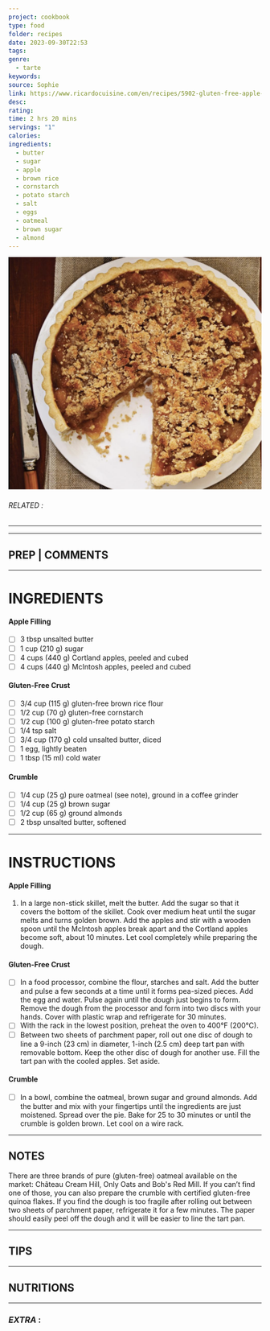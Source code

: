 ```yaml
---
project: cookbook
type: food
folder: recipes
date: 2023-09-30T22:53
tags: 
genre:
  - tarte
keywords: 
source: Sophie
link: https://www.ricardocuisine.com/en/recipes/5902-gluten-free-apple-pie
desc: 
rating: 
time: 2 hrs 20 mins
servings: "1"
calories: 
ingredients:
  - butter
  - sugar
  - apple
  - brown rice
  - cornstarch
  - potato starch
  - salt
  - eggs
  - oatmeal
  - brown sugar
  - almond
---
```


![IMAGE](image_559.png)

###### *RELATED* : 
---


---
## PREP | COMMENTS



---
# INGREDIENTS

#### Apple Filling

- [ ] 3 tbsp unsalted butter
- [ ] 1 cup (210 g) sugar
- [ ] 4 cups (440 g) Cortland apples, peeled and cubed
- [ ] 4 cups (440 g) McIntosh apples, peeled and cubed

#### Gluten-Free Crust

- [ ] 3/4 cup (115 g) gluten-free brown rice flour
- [ ] 1/2 cup (70 g) gluten-free cornstarch
- [ ] 1/2 cup (100 g) gluten-free potato starch
- [ ] 1/4 tsp salt
- [ ] 3/4 cup (170 g) cold unsalted butter, diced
- [ ] 1 egg, lightly beaten
- [ ] 1 tbsp (15 ml) cold water

#### Crumble

- [ ] 1/4 cup (25 g) pure oatmeal (see note), ground in a coffee grinder
- [ ] 1/4 cup (25 g) brown sugar
- [ ] 1/2 cup (65 g) ground almonds
- [ ] 2 tbsp unsalted butter, softened

---
# INSTRUCTIONS


#### Apple Filling

1. In a large non-stick skillet, melt the butter. Add the sugar so that it covers the bottom of the skillet. Cook over medium heat until the sugar melts and turns golden brown. Add the apples and stir with a wooden spoon until the McIntosh apples break apart and the Cortland apples become soft, about 10 minutes. Let cool completely while preparing the dough.
        
#### Gluten-Free Crust

- [ ] In a food processor, combine the flour, starches and salt. Add the butter and pulse a few seconds at a time until it forms pea-sized pieces. Add the egg and water. Pulse again until the dough just begins to form. Remove the dough from the processor and form into two discs with your hands. Cover with plastic wrap and refrigerate for 30 minutes.
- [ ] With the rack in the lowest position, preheat the oven to 400°F (200°C).
- [ ] Between two sheets of parchment paper, roll out one disc of dough to line a 9-inch (23 cm) in diameter, 1-inch (2.5 cm) deep tart pan with removable bottom. Keep the other disc of dough for another use. Fill the tart pan with the cooled apples. Set aside.

#### Crumble

- [ ] In a bowl, combine the oatmeal, brown sugar and ground almonds. Add the butter and mix with your fingertips until the ingredients are just moistened. Spread over the pie. Bake for 25 to 30 minutes or until the crumble is golden brown. Let cool on a wire rack.

---
## NOTES

There are three brands of pure (gluten-free) oatmeal available on the market: Château Cream Hill, Only Oats and Bob's Red Mill. If you can’t find one of those, you can also prepare the crumble with certified gluten-free quinoa flakes. If you find the dough is too fragile after rolling out between two sheets of parchment paper, refrigerate it for a few minutes. The paper should easily peel off the dough and it will be easier to line the tart pan.

---
## TIPS



---
## NUTRITIONS



---
### *EXTRA* :



